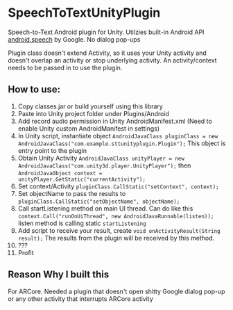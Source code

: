 # SpeechToTextUnityPlugin
<p>Speech-to-Text Android plugin for Unity. Utilzies built-in Android API <a href="https://developer.android.com/reference/android/speech/package-summary">android.speech</a> by Google.
No dialog pop-ups</p>

<p>Plugin class doesn't extend Activity, so it uses your Unity activity and doesn't overlap an activity or stop underlying activity. An activity/context needs to be passed in to use the plugin.</p>

<h2>How to use:</h2>
<ol>
<li>Copy classes.jar or build yourself using this library
<li>Paste into Unity project folder under Plugins/Android
<li>Add record audio permission in Unity AndroidManifest.xml (Need to enable Unity custom AndroidManifest in settings)
<li>In Unity script, instantiate object <code>AndroidJavaClass pluginClass = new AndroidJavaClass("com.example.sttunityplugin.Plugin");</code> This object is entry point to the plugin
<li>Obtain Unity Activity <code>AndroidJavaClass unityPlayer = new AndroidJavaClass("com.unity3d.player.UnityPlayer");</code> then <code>AndroidJavaObject context = unityPlayer.GetStatic<AndroidJavaObject>("currentActivity");</code>
<li>Set context/Activity <code>pluginClass.CallStatic("setContext", context);</code>
<li>Set objectName to pass the results to <code>pluginClass.CallStatic("setObjectName", objectName);</code>
<li>Call startListening method on main UI thread. Can do like this <code>context.Call("runOnUiThread", new AndroidJavaRunnable(listen));</code> listen method is calling static <code>startListening</code>
<li>Add script to receive your result, create <code>void onActivityResult(String result);</code> The results from the plugin will be received by this method.
<li>???
<li>Profit
</ol>

<h2>Reason Why I built this</h2>
<p>For ARCore. Needed a plugin that doesn't open shitty Google dialog pop-up or any other activity that interrupts ARCore activity</p>
